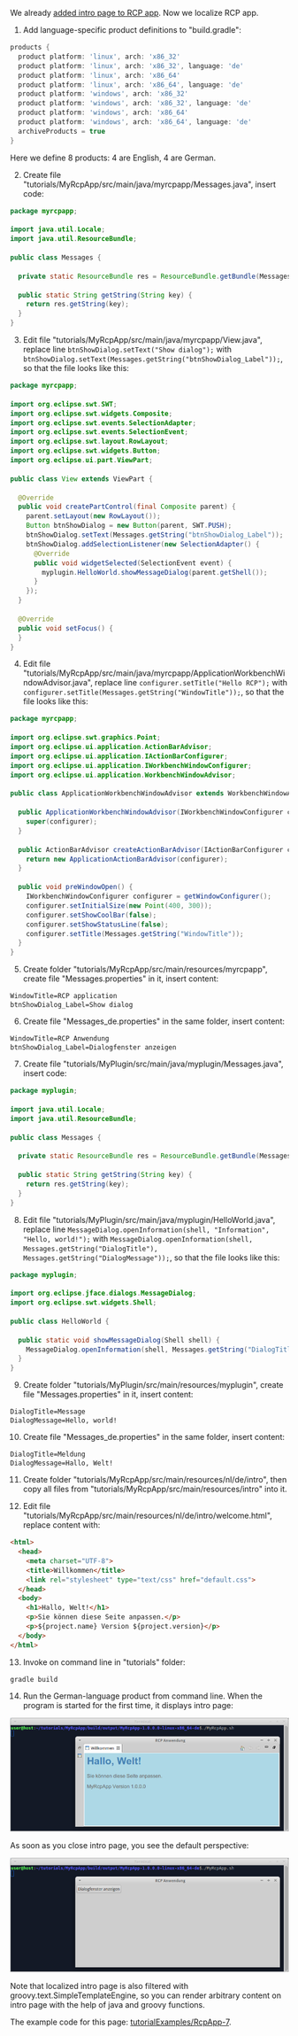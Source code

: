We already [added intro page to RCP app](Add-intro-page-to-RCP-app). Now we localize RCP app.

1. Add language-specific product definitions to "build.gradle":

  ```groovy
  products {
    product platform: 'linux', arch: 'x86_32'
    product platform: 'linux', arch: 'x86_32', language: 'de'
    product platform: 'linux', arch: 'x86_64'
    product platform: 'linux', arch: 'x86_64', language: 'de'
    product platform: 'windows', arch: 'x86_32'
    product platform: 'windows', arch: 'x86_32', language: 'de'
    product platform: 'windows', arch: 'x86_64'
    product platform: 'windows', arch: 'x86_64', language: 'de'
    archiveProducts = true
  }
  ```

  Here we define 8 products: 4 are English, 4 are German.

2. Create file "tutorials/MyRcpApp/src/main/java/myrcpapp/Messages.java", insert code:

  ```java
  package myrcpapp;

  import java.util.Locale;
  import java.util.ResourceBundle;

  public class Messages {

    private static ResourceBundle res = ResourceBundle.getBundle(Messages.class.getName(), Locale.getDefault());
    
    public static String getString(String key) {
      return res.getString(key);
    }  
  }
  ```

3. Edit file "tutorials/MyRcpApp/src/main/java/myrcpapp/View.java", replace line `btnShowDialog.setText("Show dialog");` with `btnShowDialog.setText(Messages.getString("btnShowDialog_Label"));`, so that the file looks like this:

  ```java
  package myrcpapp;

  import org.eclipse.swt.SWT;
  import org.eclipse.swt.widgets.Composite;
  import org.eclipse.swt.events.SelectionAdapter;
  import org.eclipse.swt.events.SelectionEvent;
  import org.eclipse.swt.layout.RowLayout;
  import org.eclipse.swt.widgets.Button;
  import org.eclipse.ui.part.ViewPart;

  public class View extends ViewPart {

    @Override
    public void createPartControl(final Composite parent) {
      parent.setLayout(new RowLayout());
      Button btnShowDialog = new Button(parent, SWT.PUSH);
      btnShowDialog.setText(Messages.getString("btnShowDialog_Label"));
      btnShowDialog.addSelectionListener(new SelectionAdapter() {
        @Override
        public void widgetSelected(SelectionEvent event) {
          myplugin.HelloWorld.showMessageDialog(parent.getShell());
        }
      });
    }

    @Override
    public void setFocus() {
    }
  }
  ```
4. Edit file "tutorials/MyRcpApp/src/main/java/myrcpapp/ApplicationWorkbenchWindowAdvisor.java", replace line `configurer.setTitle("Hello RCP");` with `configurer.setTitle(Messages.getString("WindowTitle"));`, so that the file looks like this:

  ```java
  package myrcpapp;

  import org.eclipse.swt.graphics.Point;
  import org.eclipse.ui.application.ActionBarAdvisor;
  import org.eclipse.ui.application.IActionBarConfigurer;
  import org.eclipse.ui.application.IWorkbenchWindowConfigurer;
  import org.eclipse.ui.application.WorkbenchWindowAdvisor;

  public class ApplicationWorkbenchWindowAdvisor extends WorkbenchWindowAdvisor {

    public ApplicationWorkbenchWindowAdvisor(IWorkbenchWindowConfigurer configurer) {
      super(configurer);
    }

    public ActionBarAdvisor createActionBarAdvisor(IActionBarConfigurer configurer) {
      return new ApplicationActionBarAdvisor(configurer);
    }
    
    public void preWindowOpen() {
      IWorkbenchWindowConfigurer configurer = getWindowConfigurer();
      configurer.setInitialSize(new Point(400, 300));
      configurer.setShowCoolBar(false);
      configurer.setShowStatusLine(false);
      configurer.setTitle(Messages.getString("WindowTitle"));
    }
  }
  ```

5. Create folder "tutorials/MyRcpApp/src/main/resources/myrcpapp", create file "Messages.properties" in it, insert content:

  ```
  WindowTitle=RCP application
  btnShowDialog_Label=Show dialog
  ```

6. Create file "Messages_de.properties" in the same folder, insert content:

  ```
  WindowTitle=RCP Anwendung
  btnShowDialog_Label=Dialogfenster anzeigen
  ```

7. Create file "tutorials/MyPlugin/src/main/java/myplugin/Messages.java", insert code:

  ```java
  package myplugin;

  import java.util.Locale;
  import java.util.ResourceBundle;

  public class Messages {

    private static ResourceBundle res = ResourceBundle.getBundle(Messages.class.getName(), Locale.getDefault());
    
    public static String getString(String key) {
      return res.getString(key);
    }  
  }
  ```

8. Edit file "tutorials/MyPlugin/src/main/java/myplugin/HelloWorld.java", replace line `MessageDialog.openInformation(shell, "Information", "Hello, world!");` with `MessageDialog.openInformation(shell, Messages.getString("DialogTitle"), Messages.getString("DialogMessage"));`, so that the file looks like this:

  ```java
  package myplugin;

  import org.eclipse.jface.dialogs.MessageDialog;
  import org.eclipse.swt.widgets.Shell;

  public class HelloWorld {

    public static void showMessageDialog(Shell shell) {
      MessageDialog.openInformation(shell, Messages.getString("DialogTitle"), Messages.getString("DialogMessage"));
    }
  }
  ```

9. Create folder "tutorials/MyPlugin/src/main/resources/myplugin", create file "Messages.properties" in it, insert content:

  ```
  DialogTitle=Message
  DialogMessage=Hello, world!
  ```

10. Create file "Messages_de.properties" in the same folder, insert content:

  ```
  DialogTitle=Meldung
  DialogMessage=Hallo, Welt!
  ```

11. Create folder "tutorials/MyRcpApp/src/main/resources/nl/de/intro", then copy all files from "tutorials/MyRcpApp/src/main/resources/intro" into it.

12. Edit file "tutorials/MyRcpApp/src/main/resources/nl/de/intro/welcome.html", replace content with:

  ```html
  <html>
    <head>
      <meta charset="UTF-8">
      <title>Willkommen</title>
      <link rel="stylesheet" type="text/css" href="default.css">
    </head>
    <body>
      <h1>Hallo, Welt!</h1>
      <p>Sie können diese Seite anpassen.</p>
      <p>${project.name} Version ${project.version}</p>
    </body>
  </html>
  ```

13. Invoke on command line in "tutorials" folder:

  ```shell
  gradle build
  ```

14. Run the German-language product from command line. When the program is started for the first time, it displays intro page:

  ![RcpApp-7-run-1](images/RcpApp-7-run-1.png "RcpApp-7-run-1")

  As soon as you close intro page, you see the default perspective:

  ![RcpApp-7-run-2](images/RcpApp-7-run-2.png "RcpApp-7-run-2")

  Note that localized intro page is also filtered with groovy.text.SimpleTemplateEngine, so you can render arbitrary content on intro page with the help of java and groovy functions.

The example code for this page: [tutorialExamples/RcpApp-7](../tree/master/tutorialExamples/RcpApp-7).
